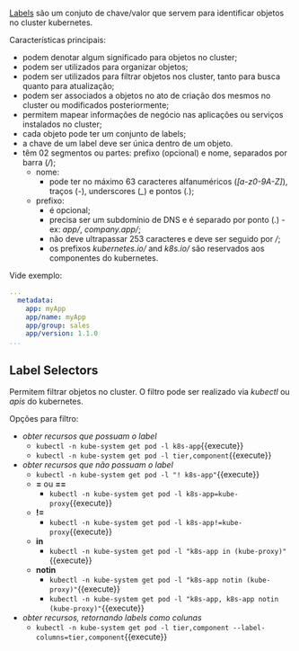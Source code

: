 [Labels](https://kubernetes.io/docs/concepts/overview/working-with-objects/labels/) são um conjuto de chave/valor que servem para identificar objetos no cluster kubernetes.

Características principais:
- podem denotar algum significado para objetos no cluster;
- podem ser utilizados para organizar objetos;
- podem ser utilizados para filtrar objetos nos cluster, tanto para busca quanto para atualização;
- podem ser associados a objetos no ato de criação dos mesmos no cluster ou modificados posteriormente;
- permitem mapear informações de negócio nas aplicações ou serviços instalados no cluster;
- cada objeto pode ter um conjunto de labels;
- a chave de um label deve ser única dentro de um objeto.
- têm 02 segmentos ou partes: prefixo (opcional) e nome, separados por barra (*/*);
  - nome: 
    - pode ter no máximo 63 caracteres alfanuméricos (*[a-z0-9A-Z]*), traços (*-*), underscores (*_*) e pontos (*.*);
  - prefixo: 
    - é opcional;
    - precisa ser um subdomínio de DNS e é separado por ponto (*.*) - ex: *app/*, *company.app/*;
    - não deve ultrapassar 253 caracteres e deve ser seguido por */*;
    - os prefixos *kubernetes.io/* and *k8s.io/* são reservados aos componentes do kubernetes.

Vide exemplo:
```yaml
...  
  metadata:
    app: myApp
    app/name: myApp
    app/group: sales
    app/version: 1.1.0
...
```

## Label Selectors

Permitem filtrar objetos no cluster. O filtro pode ser realizado via *kubectl* ou *apis* do kubernetes.

Opções para filtro:
- *obter recursos que possuam o label*
  - `kubectl -n kube-system get pod -l k8s-app`{{execute}}
  - `kubectl -n kube-system get pod -l tier,component`{{execute}}
- *obter recursos que não possuam o label*
  - `kubectl -n kube-system get pod -l "! k8s-app"`{{execute}}  
  - **=** ou **==**
    - `kubectl -n kube-system get pod -l k8s-app=kube-proxy`{{execute}}  
  - **!=**
    - `kubectl -n kube-system get pod -l k8s-app!=kube-proxy`{{execute}}
  - **in**
    - `kubectl -n kube-system get pod -l "k8s-app in (kube-proxy)"`{{execute}}
  - **notin**
    - `kubectl -n kube-system get pod -l "k8s-app notin (kube-proxy)"`{{execute}}
    - `kubectl -n kube-system get pod -l "k8s-app, k8s-app notin (kube-proxy)"`{{execute}}
- *obter recursos, retornando labels como colunas*
  - `kubectl -n kube-system get pod -l tier,component --label-columns=tier,component`{{execute}}
